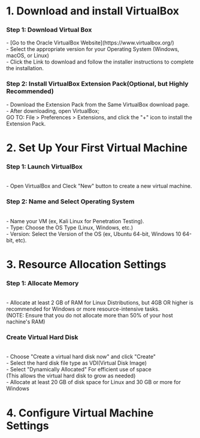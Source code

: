 <h1>1. Download and install VirtualBox</h1>
<h3>Step 1: Download Virtual Box</h3>
- [Go to the Oracle VirtualBox Website](https://www.virtualbox.org/)
</br>
- Select the appropriate version for your Operating System (Windows, macOS, or Linux)
</br>
- Click the Link to download and follow the installer instructions to complete the installation.

<h3>Step 2: Install VirtualBox Extension Pack(Optional, but Highly Recommended)</h3>
- Download the Extension Pack from the Same VirtualBox download page.
</br>
- After downloading, open VirtualBox;
</br>
GO TO: File > Preferences > Extensions, and click the "+" icon to install the Extension Pack. 
</br>

<h1>2. Set Up Your First Virtual Machine</h1>
<h3>Step 1: Launch VirtualBox</h3>
</br>
- Open VirtualBox and Cleck "New" button to create a new virtual machine. 

<h3>Step 2: Name and Select Operating System</h3>
</br>
- Name your VM (ex, Kali Linux for Penetration Testing).
</br>
- Type: Choose the OS Type (Linux, Windows, etc.)
</br>
- Version: Select the Version of the OS (ex, Ubuntu 64-bit, Windows 10 64-bit, etc).

<h1>3. Resource Allocation Settings</h1>
<h3>Step 1: Allocate Memory</h3>
<br/>
- Allocate at least 2 GB of RAM for Linux Distributions, but 4GB OR higher is recommended for Windows or more resource-intensive tasks. 
<br/>
(NOTE: Ensure that you do not allocate more than 50% of your host nachine's RAM)

<h3>Create Virtual Hard Disk</h3>
<br/>
- Choose "Create a virtual hard disk now" and click "Create"
<br/>
- Select the hard disk file type as VDI(Virtual Disk Image)
<br/>
- Select "Dynamically Allocated" For efficient use of space
</br>
(This allows the virtual hard disk to grow as needed)
<br/>
- Allocate at least 20 GB of disk space for Linux and 30 GB or more for Windows

<h1>4. Configure Virtual Machine Settings</h1>

